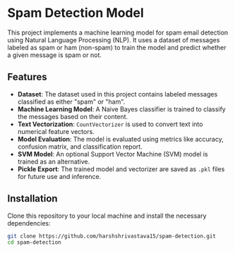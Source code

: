 # Spam Detection Model

This project implements a machine learning model for spam email detection using Natural Language Processing (NLP). It uses a dataset of messages labeled as spam or ham (non-spam) to train the model and predict whether a given message is spam or not.

## Features

- **Dataset**: The dataset used in this project contains labeled messages classified as either "spam" or "ham". 
- **Machine Learning Model**: A Naive Bayes classifier is trained to classify the messages based on their content.
- **Text Vectorization**: `CountVectorizer` is used to convert text into numerical feature vectors.
- **Model Evaluation**: The model is evaluated using metrics like accuracy, confusion matrix, and classification report.
- **SVM Model**: An optional Support Vector Machine (SVM) model is trained as an alternative.
- **Pickle Export**: The trained model and vectorizer are saved as `.pkl` files for future use and inference.

## Installation

Clone this repository to your local machine and install the necessary dependencies:

```bash
git clone https://github.com/harshshrivastava15/spam-detection.git
cd spam-detection
